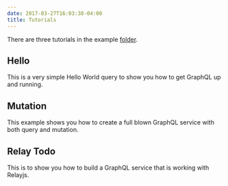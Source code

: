 ```yaml
---
date: 2017-03-27T16:03:38-04:00
title: Tutorials
---
```


There are three tutorials in the example [folder](https://github.com/networknt/light-java-example/tree/master/graphql).
 
## Hello

This is a very simple Hello World query to show you how to get GraphQL up and running. 
 
## Mutation

This example shows you how to create a full blown GraphQL service with both query and mutation.

## Relay Todo

This is to show you how to build a GraphQL service that is working with Relayjs. 